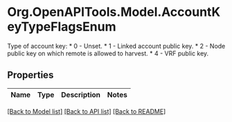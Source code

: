 # Org.OpenAPITools.Model.AccountKeyTypeFlagsEnum
Type of account key: * 0 - Unset. * 1 - Linked account public key. * 2 - Node public key on which remote is allowed to harvest. * 4 - VRF public key. 

## Properties

Name | Type | Description | Notes
------------ | ------------- | ------------- | -------------

[[Back to Model list]](../README.md#documentation-for-models) [[Back to API list]](../README.md#documentation-for-api-endpoints) [[Back to README]](../README.md)

